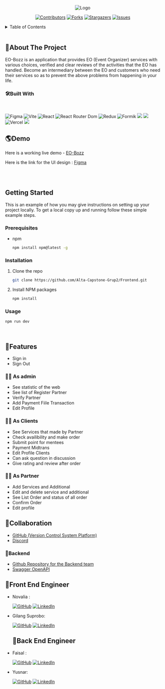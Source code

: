<div align="center">
<img src="https://user-images.githubusercontent.com/116538882/211175131-95d2c06b-8ec1-401b-93bc-90f31a2c2967.png"alt="Logo">

[![Contributors][contributors-shield]][contributors-url]
[![Forks][forks-shield]][forks-url]
[![Stargazers][stars-shield]][stars-url]
[![Issues][issues-shield]][issues-url]

</div>

<!-- TABLE OF CONTENTS -->
<details>
  <summary>Table of Contents</summary>
  <ol>
    <li>
      <a href="#about-the-project">About The Project</a>
      <ul>
        <li><a href="#built-with">Built With</a></li>
      </ul>
    </li>
    <li><a href="#demo">Demo</a></li>
    <li><a href="#prototype">Prototype</a></li>
    <li>
      <a href="#getting-started">Getting Started</a>
      <ul>
        <li><a href="#prerequisites">Prerequisites</a></li>
        <li><a href="#installation">Installation</a></li>
      </ul>
    </li>
    <li><a href="#features">Features</a></li>
    <li><a href="#collaboration">Collaboration</a></li>
    <li><a href="#backend">Backend </a></li>
    <li><a href="#quality-engineer">Quality Engineer</a></li>
    <li><a href="#author">Author</a></li>
  </ol>
</details>
<br>

## 📃About The Project

EO-Bozz is an application that provides EO (Event Organizer) services with various choices, verified and clear reviews of the activities that the EO has handled. Become an intermediary between the EO and customers who need their services so as to prevent the above problems from happening in your life.


### 🛠️Built With

<br>

![Figma](https://img.shields.io/badge/figma-%23F24E1E.svg?style=for-the-badge&logo=figma&logoColor=white)
![Vite](https://img.shields.io/badge/vite-%23646CFF.svg?style=for-the-badge&logo=vite&logoColor=white)
![React](https://img.shields.io/badge/react-%2320232a.svg?style=for-the-badge&logo=react&logoColor=%2361DAFB)
![React Router Dom](https://img.shields.io/badge/React_Router-CA4245?style=for-the-badge&logo=react-router&logoColor=white)
![Redux](https://img.shields.io/badge/redux-%23593d88.svg?style=for-the-badge&logo=redux&logoColor=white)
![Formik](https://img.shields.io/badge/Formik-%23EC5990.svg?style=for-the-badge&logo=formik&logoColor=white)
<img src="https://img.shields.io/badge/Tailwind_CSS-38B2AC?style=for-the-badge&logo=tailwind-css&logoColor=white" />
<img src="https://img.shields.io/badge/DaisyUi-FFFF00?style=for-the-badge&logo=daisyui&logoColor=white" />
![Vercel](https://img.shields.io/badge/Vercel-000000?style=for-the-badge&logo=vercel&logoColor=white)
<img src="https://img.shields.io/badge/Sweet Alert-7D4698?style=for-the-badge&logo=Sweet-Alert&logoColor=white" />

## 🌎Demo

Here is a working live demo - [EO-Bozz](https://frontend-git-dev-eo-bozz.vercel.app/)

<!-- 
## 🎨Prototype
![MacBook_Pro_16-removebg-preview](https://user-images.githubusercontent.com/59137289/201837528-700ce87b-3b70-42bb-9c93-d979a46bc7fe.png)
-->


Here is the link for the UI design : [Figma](https://www.figma.com/file/kh15pd31E4equXqcLUw36H/EO-Bozz?t=vPC7ucXW27udabZd-0)

<br/>
<br/>


## Getting Started

This is an example of how you may give instructions on setting up your project locally.
To get a local copy up and running follow these simple example steps.

### Prerequisites

- npm
  ```sh
  npm install npm@latest -g
  ```

### Installation

1. Clone the repo
   ```sh
   git clone https://github.com/Alta-Capstone-Grup2/Frontend.git
   ```
2. Install NPM packages
   ```sh
   npm install
   ```

### Usage

```sh
npm run dev
```

<br/>

## 💫Features

- Sign in
- Sign Out

### 👩‍💻 As admin

- See statistic of the web
- See list of Register Partner
- Verify Partner 
- Add Payment Fiile Transaction 
- Edit Profile

### 🧑‍🏫 As Clients

- See Services that made by Partner
- Check availibility and make order
- Submit point for mentees
- Payment Midtrans
- Edit Profile Clients
- Can ask question in discussion
- Give rating and review after order

### 🧑‍🎓 As Partner

- Add Services and Additional
- Edit and delete service and additional
- See List Order and status of all order
- Confirm Order
- Edit profile

## 🤝Collaboration

- [GitHub (Version Control System Platform)]( https://github.com/Alta-Capstone-Grup2/)
- [Discord](https://discord.com/)

### 🧰Backend

- [Github Repository for the Backend team]( https://github.com/Alta-Capstone-Grup2/BE-API-EO-Bozz-capstone-alta1)
- [Swagger OpenAPI](https://app.swaggerhub.com/apis-docs/YUSNARSETIYADI150403_1/EO-Bozz/1.0.0)


## 🤖Front End Engineer

- Novalia :

  [![GitHub](https://img.shields.io/badge/-Novalia-black?style=for-the-badge&logo=github&logoColor=white)]([https://github.com/Novalia9517) [![LinkedIn](https://img.shields.io/badge/-Novalia-blue?style=for-the-badge&logo=linkedin&logoColor=white)](https://www.linkedin.com/)

- Gilang Suprobo:

  [![GitHub](https://img.shields.io/badge/-Gilang-black?style=for-the-badge&logo=github&logoColor=white)]([https://github.com/gilangsup) [![LinkedIn](https://img.shields.io/badge/-Gilang-blue?style=for-the-badge&logo=linkedin&logoColor=white)](https://www.linkedin.com/)
  
  ## 🤖Back End Engineer

- Faisal :

  [![GitHub](https://img.shields.io/badge/-Faisal-black?style=for-the-badge&logo=github&logoColor=white)]([https://github.com/mfaishal882) [![LinkedIn](https://img.shields.io/badge/-Faisal-blue?style=for-the-badge&logo=linkedin&logoColor=white)](https://www.linkedin.com/)

- Yusnar:

  [![GitHub](https://img.shields.io/badge/-Yusnar-black?style=for-the-badge&logo=github&logoColor=white)]([https://github.com/yusnarsetiyadi) [![LinkedIn](https://img.shields.io/badge/-Yusnar-blue?style=for-the-badge&logo=linkedin&logoColor=white)](https://www.linkedin.com/)

[contributors-shield]: https://img.shields.io/github/contributors/Capstone-Group3-Mentutor/Front-End.svg?style=for-the-badge
[contributors-url]: https://github.com/Capstone-Group3-Mentutor/Front-End/graphs/contributors
[forks-shield]: https://img.shields.io/github/forks/Capstone-Group3-Mentutor/Front-End.svg?style=for-the-badge
[forks-url]: https://github.com/Capstone-Group3-Mentutor/Front-End/network/members
[stars-shield]: https://img.shields.io/github/stars/Capstone-Group3-Mentutor/Front-End.svg?style=for-the-badge
[stars-url]: https://github.com/Capstone-Group3-Mentutor/Front-End/stargazers
[issues-shield]: https://img.shields.io/github/issues/Capstone-Group3-Mentutor/Front-End.svg?style=for-the-badge
[issues-url]: https://github.com/Capstone-Group3-Mentutor/Front-End/issues
